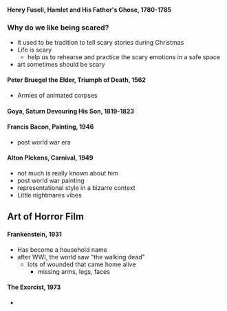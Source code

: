 #### Henry Fuseli, Hamlet and His Father's Ghose, 1780-1785


### Why do we like being scared?
- It used to be tradition to tell scary stories during Christmas
- Life is scary
	- help us to rehearse and practice the scary emotions in a safe space
- art sometimes should be scary

#### Peter Bruegel the Elder, Triumph of Death, 1562
- Armies of animated corpses

#### Goya, Saturn Devouring His Son, 1819-1823
#### Francis Bacon, Painting, 1946
- post world war era
#### Alton PIckens, Carnival, 1949
- not much is really known about him
- post world war painting
- representational style in a bizarre context
- Little nightmares vibes

## Art of Horror Film
#### Frankenstein, 1931
- Has become a household name
- after WWI, the world saw "the walking dead"
	- lots of wounded that came home alive
		- missing arms, legs, faces
#### The Exorcist, 1973
- 